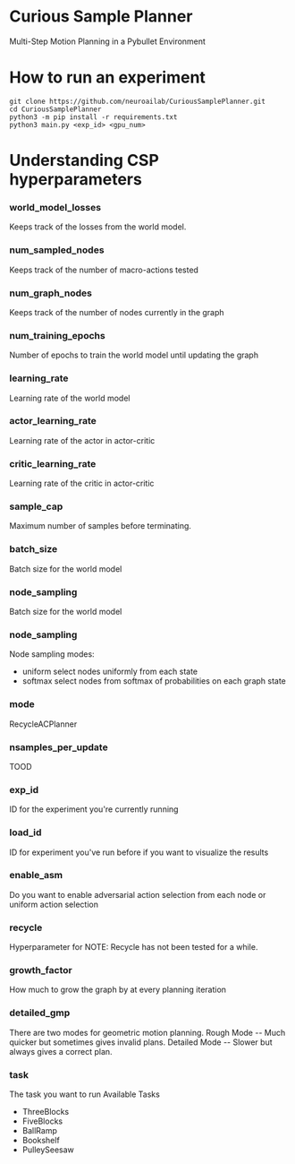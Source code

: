 # Curious Sample Planner
Multi-Step Motion Planning in a Pybullet Environment


# How to run an experiment
```
git clone https://github.com/neuroailab/CuriousSamplePlanner.git
cd CuriousSamplePlanner
python3 -m pip install -r requirements.txt
python3 main.py <exp_id> <gpu_num>
```


# Understanding CSP hyperparameters

### world_model_losses
Keeps track of the losses from the world model. 

### num_sampled_nodes
Keeps track of the number of macro-actions tested

### num_graph_nodes
Keeps track of the number of nodes currently in the graph

### num_training_epochs
Number of epochs to train the world model until updating the graph

### learning_rate
Learning rate of the world model

### actor_learning_rate
Learning rate of the actor in actor-critic

### critic_learning_rate
Learning rate of the critic in actor-critic

### sample_cap
Maximum number of samples before terminating.

### batch_size
Batch size for the world model

### node_sampling
Batch size for the world model

### node_sampling
Node sampling modes:
- uniform select nodes uniformly from each state
- softmax select nodes from softmax of probabilities on each graph state

### mode
RecycleACPlanner

### nsamples_per_update
TOOD

### exp_id
ID for the experiment you're currently running

### load_id
ID for experiment you've run before if you want to visualize the results

### enable_asm
Do you want to enable adversarial action selection from each node or uniform action selection

### recycle
Hyperparameter for 
NOTE: Recycle has not been tested for a while.

### growth_factor
How much to grow the graph by at every planning iteration

### detailed_gmp
There are two modes for geometric motion planning.
Rough Mode -- Much quicker but sometimes gives invalid plans. 
Detailed Mode -- Slower but always gives a correct plan.

### task
The task you want to run
Available Tasks
- ThreeBlocks
- FiveBlocks
- BallRamp
- Bookshelf
- PulleySeesaw
